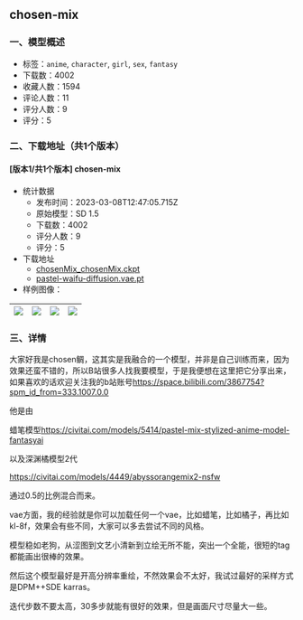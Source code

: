 ## chosen-mix
### 一、模型概述

- 标签：`anime`, `character`, `girl`, `sex`, `fantasy`
- 下载数：4002
- 收藏人数：1594
- 评论人数：11
- 评分人数：9
- 评分：5

### 二、下载地址（共1个版本）

#### [版本1/共1个版本] chosen-mix

- 统计数据
  - 发布时间：2023-03-08T12:47:05.715Z
  - 原始模型：SD 1.5
  - 下载数：4002
  - 评分人数：9
  - 评分：5
- 下载地址
  - [chosenMix_chosenMix.ckpt](https://civitai.com/api/download/models/20246)
  - [pastel-waifu-diffusion.vae.pt](https://civitai.com/api/download/models/20246?type=VAE&format=Other)
- 样例图像：

| <img src="https://image.civitai.com/xG1nkqKTMzGDvpLrqFT7WA/88e97e20-18d4-4b9f-6976-3d09e279f000/width=450/214164.jpeg" /> | <img src="https://image.civitai.com/xG1nkqKTMzGDvpLrqFT7WA/ddad51c0-6879-4597-0d22-b67939bfcf00/width=450/214265.jpeg" /> | <img src="https://image.civitai.com/xG1nkqKTMzGDvpLrqFT7WA/f536d1fb-82b2-4d77-30ae-40439bdd3a00/width=450/214211.jpeg" /> | <img src="https://image.civitai.com/xG1nkqKTMzGDvpLrqFT7WA/e3f48865-be08-4d89-4b36-c57130129f00/width=450/214168.jpeg" /> |
| ---- | ---- | ---- | ---- |


### 三、详情
<p>大家好我是chosen鲷，这其实是我融合的一个模型，并非是自己训练而来，因为效果还蛮不错的，所以B站很多人找我要模型，于是我便想在这里把它分享出来，如果喜欢的话欢迎关注我的b站账号<a target="_blank" rel="ugc" href="https://space.bilibili.com/3867754?spm_id_from=333.1007.0.0">https://space.bilibili.com/3867754?spm_id_from=333.1007.0.0</a></p><p>他是由</p><p>蜡笔模型<a target="_blank" rel="ugc" href="https://civitai.com/models/5414/pastel-mix-stylized-anime-model-fantasyai">https://</a><a target="_blank" rel="ugc" href="http://civitai.com/models/5414/pastel-mix-stylized-anime-model-fantasyai">civitai.com/models/5414/pastel-mix-stylized-anime-model-fantasyai</a></p><p>以及深渊橘模型2代</p><p><a target="_blank" rel="ugc" href="https://civitai.com/models/4449/abyssorangemix2-nsfw">https://civitai.com/models/4449/abyssorangemix2-nsfw</a></p><p>通过0.5的比例混合而来。</p><p>vae方面，我的经验就是你可以加载任何一个vae，比如蜡笔，比如橘子，再比如kl-8f，效果会有些不同，大家可以多去尝试不同的风格。</p><p>模型稳如老狗，从涩图到文艺小清新到立绘无所不能，突出一个全能，很短的tag都能画出很棒的效果。</p><p>然后这个模型最好是开高分辨率重绘，不然效果会不太好，我试过最好的采样方式是DPM++SDE karras。</p><p>迭代步数不要太高，30多步就能有很好的效果，但是画面尺寸尽量大一些。</p>